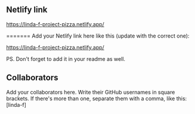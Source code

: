 ## Netlify link
https://linda-f-project-pizza.netlify.app/

=======
Add your Netlify link here like this (update with the correct one):

https://linda-f-project-pizza.netlify.app/

PS. Don't forget to add it in your readme as well.

## Collaborators
Add your collaborators here. Write their GitHub usernames in square brackets. If there's more than one, separate them with a comma, like this:
[linda-f]